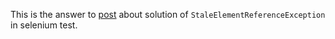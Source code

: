 
This is the answer to [post](http://biercoff.com/found-my-own-solution-for-webdriver-staleelementreferenceexception-problem/) 
about solution of `StaleElementReferenceException` in selenium test.

